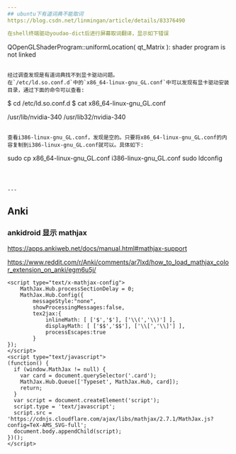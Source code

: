 ```yaml
---
## ubuntu下有道词典不能取词
https://blog.csdn.net/linmingan/article/details/83376490

在shell终端驱动youdao-dict后进行屏幕取词翻译，显示如下错误
```
QOpenGLShaderProgram::uniformLocation( qt_Matrix ): shader program is not linked
```

经过调查发现是有道词典找不到显卡驱动问题。
在`/etc/ld.so.conf.d`中的`x86_64-linux-gnu_GL.conf`中可以发现有显卡驱动安装目录，通过下面的命令可以查看:
```
$ cd /etc/ld.so.conf.d
$ cat x86_64-linux-gnu_GL.conf
>>>
/usr/lib/nvidia-340
/usr/lib32/nvidia-340
```

查看i386-linux-gnu_GL.conf，发现是空的。只要将x86_64-linux-gnu_GL.conf的内容复制到i386-linux-gnu_GL.conf就可以。具体如下:
```
sudo cp x86_64-linux-gnu_GL.conf  i386-linux-gnu_GL.conf
sudo ldconfig
```



---
```


## Anki

### ankidroid 显示 mathjax

https://apps.ankiweb.net/docs/manual.html#mathjax-support

https://www.reddit.com/r/Anki/comments/ar7lxd/how_to_load_mathjax_color_extension_on_anki/egm6u5j/

```
<script type="text/x-mathjax-config">
    MathJax.Hub.processSectionDelay = 0;
    MathJax.Hub.Config({
        messageStyle:"none",
        showProcessingMessages:false,
        tex2jax:{
            inlineMath: [ ['$','$'], ['\\(','\\)'] ],
            displayMath: [ ['$$','$$'], ['\\[','\\]'] ],
            processEscapes:true
        }
});
</script>
<script type="text/javascript">
(function() {
  if (window.MathJax != null) {
    var card = document.querySelector('.card');
    MathJax.Hub.Queue(['Typeset', MathJax.Hub, card]);
    return;
  }
  var script = document.createElement('script');
  script.type = 'text/javascript';
  script.src = 'https://cdnjs.cloudflare.com/ajax/libs/mathjax/2.7.1/MathJax.js?config=TeX-AMS_SVG-full';
  document.body.appendChild(script);
})();
</script>
```